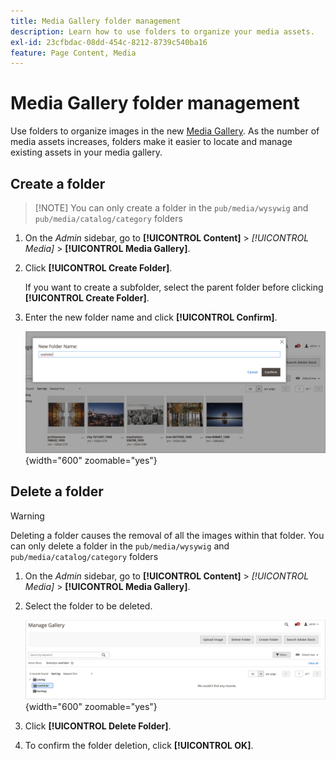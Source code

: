 ```yaml
---
title: Media Gallery folder management
description: Learn how to use folders to organize your media assets.
exl-id: 23cfbdac-08dd-454c-8212-8739c540ba16
feature: Page Content, Media
---
```

# Media Gallery folder management

Use folders to organize images in the new [Media Gallery](media-gallery.md). As the number of media assets increases, folders make it easier to locate and manage existing assets in your media gallery.

## Create a folder

>[!NOTE] You can only create a folder in the `pub/media/wysywig` and `pub/media/catalog/category` folders

1. On the _Admin_ sidebar, go to **[!UICONTROL Content]** > _[!UICONTROL Media]_ > **[!UICONTROL Media Gallery]**.

1. Click **[!UICONTROL Create Folder]**.

    If you want to create a subfolder, select the parent folder before clicking **[!UICONTROL Create Folder]**.

1. Enter the new folder name and click **[!UICONTROL Confirm]**.

    ![New Folder Name](./assets/media-gallery-folder-name.png){width="600" zoomable="yes"}

## Delete a folder

>[!WARNING]
>
>Deleting a folder causes the removal of all the images within that folder.
>You can only delete a folder in the `pub/media/wysywig` and `pub/media/catalog/category` folders

1. On the _Admin_ sidebar, go to **[!UICONTROL Content]** > _[!UICONTROL Media]_ > **[!UICONTROL Media Gallery]**.

1. Select the folder to be deleted.

    ![Select Folder](./assets/media-gallery-selected-folder.png){width="600" zoomable="yes"}

1. Click **[!UICONTROL Delete Folder]**.

1. To confirm the folder deletion, click **[!UICONTROL OK]**.
